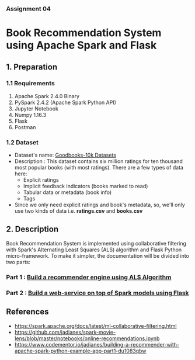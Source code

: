 ### Assignment 04
# Book Recommendation System using Apache Spark and Flask

## 1. Preparation
### 1.1 Requirements
1. Apache Spark 2.4.0 Binary
2. PySpark 2.4.2 (Apache Spark Python API)
3. Jupyter Notebook 
4. Numpy 1.16.3
5. Flask
6. Postman

### 1.2 Dataset
* Dataset's name: [Goodbooks-10k Datasets](https://github.com/zygmuntz/goodbooks-10k)
* Description : This dataset contains six million ratings for ten thousand most popular books (with most ratings). There are a few types of data here: 
    * Explicit ratings 
    * Implicit feedback indicators (books marked to read)
    * Tabular data or metadata (book info)
    * Tags
* Since we only need explicit ratings and book's metadata, so, we'll only use two kinds of data i.e. **ratings.csv** and **books.csv**

## 2. Description

Book Recommendation System is implemented using collaborative filtering with Spark's Alternating Least Squares (ALS) algorithm and Flask Python micro-framework. To make it simpler, the documentation will be divided into two parts:

### Part 1 : [Build a recommender engine using ALS Algorithm](notebook/04%20-%20Recommendation%20System.ipynb) 
### Part 2 : [Build a web-service on top of Spark models using Flask](recommendation-system.md)

## References
* https://spark.apache.org/docs/latest/ml-collaborative-filtering.html
* https://github.com/jadianes/spark-movie-lens/blob/master/notebooks/online-recommendations.ipynb
* https://www.codementor.io/jadianes/building-a-recommender-with-apache-spark-python-example-app-part1-du1083qbw
